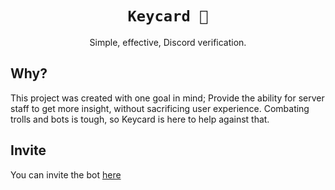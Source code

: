 <div align="center">

# `Keycard 🪪`

Simple, effective, Discord verification.

</div>

## Why?

This project was created with one goal in mind; Provide the ability for server staff to get more insight, without sacrificing user experience. Combating trolls and bots is tough, so Keycard is here to help against that.

## Invite

You can invite the bot [here](https://keycard.vercel.app/api/invite)
